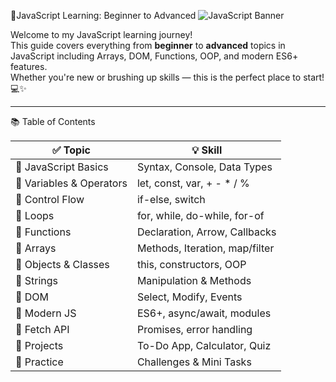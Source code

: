 🚀JavaScript Learning: Beginner to Advanced
![JavaScript Banner](https://media2.dev.to/dynamic/image/width=1000,height=420,fit=cover,gravity=auto,format=auto/https%3A%2F%2Fdev-to-uploads.s3.amazonaws.com%2Fuploads%2Farticles%2Fh3r7toiuswlusnrf9bfl.jpg)
 
Welcome to my JavaScript learning journey!  
This guide covers everything from **beginner** to **advanced** topics in JavaScript including Arrays, DOM, Functions, OOP, and modern ES6+ features.  
Whether you're new or brushing up skills — this is the perfect place to start! 💻✨

---

📚 Table of Contents

| ✅ Topic | 💡 Skill |
|--------|----------|
| 🔹 JavaScript Basics | Syntax, Console, Data Types |
| 🔹 Variables & Operators | let, const, var, + - * / % |
| 🔹 Control Flow | if-else, switch |
| 🔹 Loops | for, while, do-while, for-of |
| 🔹 Functions | Declaration, Arrow, Callbacks |
| 🔹 Arrays | Methods, Iteration, map/filter |
| 🔹 Objects & Classes | this, constructors, OOP |
| 🔹 Strings | Manipulation & Methods |
| 🔹 DOM | Select, Modify, Events |
| 🔹 Modern JS | ES6+, async/await, modules |
| 🔹 Fetch API | Promises, error handling |
| 🔹 Projects | To-Do App, Calculator, Quiz |
| 🔹 Practice | Challenges & Mini Tasks |
